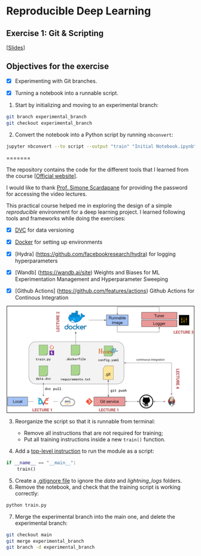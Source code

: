 # Reproducible Deep Learning
## Exercise 1: Git & Scripting
[[Slides](https://docs.google.com/presentation/d/1_AYIcCyVI59QiiXqU4Sn7VzwtVyfqv-lG36EPFzeSdY/edit?usp=sharing)]

## Objectives for the exercise

- [x] Experimenting with Git branches.
- [x] Turning a notebook into a runnable script.


1. Start by initializing and moving to an experimental branch:

```bash
git branch experimental_branch
git checkout experimental_branch
```

2. Convert the notebook into a Python script by running `nbconvert`:

```bash
jupyter nbconvert --to script --output "train" "Initial Notebook.ipynb"
```

=======

The repository contains the code for the different tools that I learned from the course [[Official website](https://www.sscardapane.it/teaching/reproducibledl/)]. 

I would like to thank [Prof. Simone Scardapane](https://www.sscardapane.it/) for providing the password for accessing the video lectures. 

This practical course helped me in exploring the design of a simple *reproducible* environment for a deep learning project. I learned following tools and frameworks while doing the exercises:
- [x]  [DVC](http://dvc.org/) for data versioning
- [x] [Docker](https://www.docker.com/) for setting up environments 
- [x] [Hydra] (https://github.com/facebookresearch/hydra) for logging hyperparameters
- [x] [Wandb] (https://wandb.ai/site) Weights and Biases for ML Experimentation Management and Hyperparameter Sweeping
- [x] [Github Actions] (https://github.com/features/actions) Github Actions for Continous Integration



<p align="center">
<img align="center" src="https://github.com/shub-kris/reprodl2021/blob/main/reprodl_overview.png" width="500" style="border: 1px solid black;">
</p>

3. Reorganize the script so that it is runnable from terminal:
   * Remove all instructions that are not required for training;
   * Put all training instructions inside a new `train()` function.

4. Add a [top-level instruction](https://docs.python.org/3/library/__main__.html) to run the module as a script:

```python
if __name__ == "__main__":
    train()
```

5. Create a [.gitignore file](https://git-scm.com/docs/gitignore) to ignore the *data* and *lightning_logs* folders.
6. Remove the notebook, and check that the training script is working correctly:

```bash
python train.py
```

7. Merge the experimental branch into the main one, and delete the experimental branch:

```bash
git checkout main
git merge experimental_branch
git branch -d experimental_branch
```
